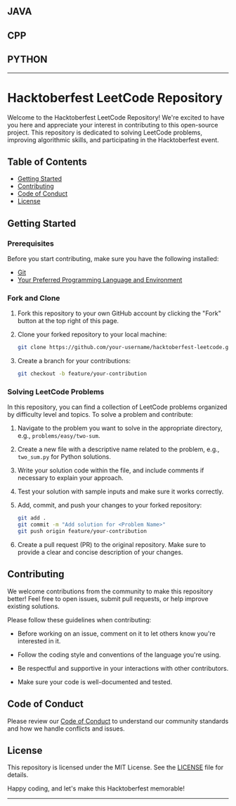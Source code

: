 ## JAVA
## CPP
## PYTHON
---

# Hacktoberfest LeetCode Repository

Welcome to the Hacktoberfest LeetCode Repository! We're excited to have you here and appreciate your interest in contributing to this open-source project. This repository is dedicated to solving LeetCode problems, improving algorithmic skills, and participating in the Hacktoberfest event.

## Table of Contents

- [Getting Started](#getting-started)
- [Contributing](#contributing)
- [Code of Conduct](#code-of-conduct)
- [License](#license)

## Getting Started

### Prerequisites

Before you start contributing, make sure you have the following installed:

- [Git](https://git-scm.com/)
- [Your Preferred Programming Language and Environment](https://leetcode.com/faq/#what-should-i-install-to-write-and-test-my-code)

### Fork and Clone

1. Fork this repository to your own GitHub account by clicking the "Fork" button at the top right of this page.

2. Clone your forked repository to your local machine:

   ```bash
   git clone https://github.com/your-username/hacktoberfest-leetcode.git
   ```

3. Create a branch for your contributions:

   ```bash
   git checkout -b feature/your-contribution
   ```

### Solving LeetCode Problems

In this repository, you can find a collection of LeetCode problems organized by difficulty level and topics. To solve a problem and contribute:

1. Navigate to the problem you want to solve in the appropriate directory, e.g., `problems/easy/two-sum`.

2. Create a new file with a descriptive name related to the problem, e.g., `two_sum.py` for Python solutions.

3. Write your solution code within the file, and include comments if necessary to explain your approach.

4. Test your solution with sample inputs and make sure it works correctly.

5. Add, commit, and push your changes to your forked repository:

   ```bash
   git add .
   git commit -m "Add solution for <Problem Name>"
   git push origin feature/your-contribution
   ```

6. Create a pull request (PR) to the original repository. Make sure to provide a clear and concise description of your changes.

## Contributing

We welcome contributions from the community to make this repository better! Feel free to open issues, submit pull requests, or help improve existing solutions.

Please follow these guidelines when contributing:

- Before working on an issue, comment on it to let others know you're interested in it.

- Follow the coding style and conventions of the language you're using.

- Be respectful and supportive in your interactions with other contributors.

- Make sure your code is well-documented and tested.

## Code of Conduct

Please review our [Code of Conduct](CODE_OF_CONDUCT.md) to understand our community standards and how we handle conflicts and issues.

## License

This repository is licensed under the MIT License. See the [LICENSE](LICENSE) file for details.

Happy coding, and let's make this Hacktoberfest memorable!

---

